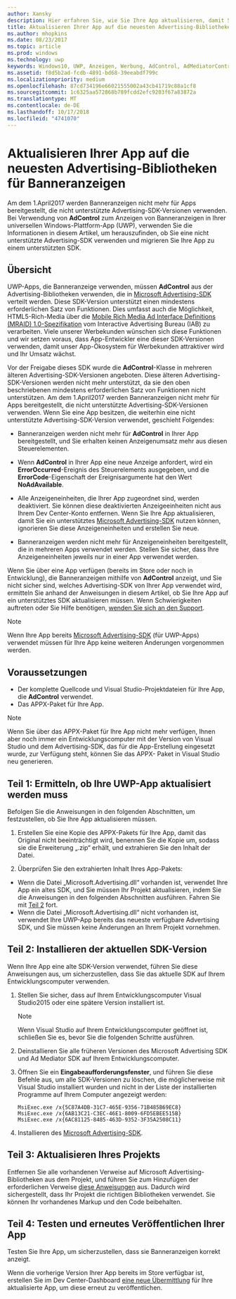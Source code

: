 ```yaml
---
author: Xansky
description: Hier erfahren Sie, wie Sie Ihre App aktualisieren, damit Sie die neuesten unterstützten Microsoft Advertising-Bibliotheken verwenden können und Ihre App weiterhin Banneranzeigen erhält.
title: Aktualisieren Ihrer App auf die neuesten Advertising-Bibliotheken für Banneranzeigen
ms.author: mhopkins
ms.date: 08/23/2017
ms.topic: article
ms.prod: windows
ms.technology: uwp
keywords: Windows10, UWP, Anzeigen, Werbung, AdControl, AdMediatorControl, Migrieren
ms.assetid: f8d5b2ad-fcdb-4891-bd68-39eeabdf799c
ms.localizationpriority: medium
ms.openlocfilehash: 87cd734196e66021555002a43cb41719c88a1cf8
ms.sourcegitcommit: 1c6325aa572868b789fcdd2efc9203f67a83872a
ms.translationtype: MT
ms.contentlocale: de-DE
ms.lasthandoff: 10/17/2018
ms.locfileid: "4741070"
---
```

# <a name="update-your-app-to-the-latest-advertising-libraries-for-banner-ads"></a>Aktualisieren Ihrer App auf die neuesten Advertising-Bibliotheken für Banneranzeigen

Am dem 1.April2017 werden Banneranzeigen nicht mehr für Apps bereitgestellt, die nicht unterstützte Advertising-SDK-Versionen verwenden. Bei Verwendung von **AdControl** zum Anzeigen von Banneranzeigen in Ihrer universellen Windows-Plattform-App (UWP), verwenden Sie die Informationen in diesem Artikel, um herauszufinden, ob Sie eine nicht unterstützte Advertising-SDK verwenden und migrieren Sie Ihre App zu einem unterstützten SDK.

## <a name="overview"></a>Übersicht

UWP-Apps, die Banneranzeige verwenden, müssen **AdControl** aus der Advertising-Bibliotheken verwenden, die in [Microsoft Advertising-SDK](http://aka.ms/ads-sdk-uwp) verteilt werden. Diese SDK-Version unterstützt einen mindestens erforderlichen Satz von Funktionen. Dies umfasst auch die Möglichkeit, HTML5-Rich-Media über die [Mobile Rich Media Ad Interface Definitions (MRAID) 1.0-Spezifikation](http://www.iab.com/wp-content/uploads/2015/08/IAB_MRAID_VersionOne.pdf) vom Interactive Advertising Bureau (IAB) zu verarbeiten. Viele unserer Werbekunden wünschen sich diese Funktionen und wir setzen voraus, dass App-Entwickler eine dieser SDK-Versionen verwenden, damit unser App-Ökosystem für Werbekunden attraktiver wird und Ihr Umsatz wächst.

Vor der Freigabe dieses SDK wurde die **AdControl**-Klasse in mehreren älteren Advertising-SDK-Versionen angeboten. Diese älteren Advertising-SDK-Versionen werden nicht mehr unterstützt, da sie den oben beschriebenen mindestens erforderlichen Satz von Funktionen nicht unterstützen. Am dem 1.April2017 werden Banneranzeigen nicht mehr für Apps bereitgestellt, die nicht unterstützte Advertising-SDK-Versionen verwenden. Wenn Sie eine App besitzen, die weiterhin eine nicht unterstützte Advertising-SDK-Version verwendet, geschieht Folgendes:

* Banneranzeigen werden nicht mehr für **AdControl** in Ihrer App bereitgestellt, und Sie erhalten keinen Anzeigenumsatz mehr aus diesen Steuerelementen.

* Wenn **AdControl** in Ihrer App eine neue Anzeige anfordert, wird ein **ErrorOccurred**-Ereignis des Steuerelements ausgegeben, und die **ErrorCode**-Eigenschaft der Ereignisargumente hat den Wert **NoAdAvailable**.

* Alle Anzeigeneinheiten, die Ihrer App zugeordnet sind, werden deaktiviert. Sie können diese deaktivierten Anzeigeeinheiten nicht aus Ihrem Dev Center-Konto entfernen. Wenn Sie Ihre App aktualisieren, damit Sie ein unterstütztes [Microsoft Advertising-SDK](http://aka.ms/ads-sdk-uwp) nutzen können, ignorieren Sie diese Anzeigeneinheiten und erstellen Sie neue.

* Banneranzeigen werden nicht mehr für Anzeigeneinheiten bereitgestellt, die in mehreren Apps verwendet werden. Stellen Sie sicher, dass Ihre Anzeigeneinheiten jeweils nur in einer App verwendet werden.

Wenn Sie über eine App verfügen (bereits im Store oder noch in Entwicklung), die Banneranzeigen mithilfe von **AdControl** anzeigt, und Sie nicht sicher sind, welches Advertising-SDK von Ihrer App verwendet wird, ermitteln Sie anhand der Anweisungen in diesem Artikel, ob Sie Ihre App auf ein unterstütztes SDK aktualisieren müssen. Wenn Schwierigkeiten auftreten oder Sie Hilfe benötigen, [wenden Sie sich an den Support](http://go.microsoft.com/fwlink/?LinkId=393643).

> [!NOTE]
> Wenn Ihre App bereits [Microsoft Advertising-SDK](http://aka.ms/ads-sdk-uwp) (für UWP-Apps) verwendet müssen für Ihre App keine weiteren Änderungen vorgenommen werden.

## <a name="prerequisites"></a>Voraussetzungen

* Der komplette Quellcode und Visual Studio-Projektdateien für Ihre App, die **AdControl** verwendet.
* Das APPX-Paket für Ihre App.

> [!NOTE]
> Wenn Sie über das APPX-Paket für Ihre App nicht mehr verfügen, Ihnen aber noch immer ein Entwicklungscomputer mit der Version von Visual Studio und dem Advertising-SDK, das für die App-Erstellung eingesetzt wurde, zur Verfügung steht, können Sie das APPX- Paket in Visual Studio neu generieren.

<span id="part-1" />

## <a name="part-1-determine-whether-you-need-to-update-your-uwp-app"></a>Teil 1: Ermitteln, ob Ihre UWP-App aktualisiert werden muss

Befolgen Sie die Anweisungen in den folgenden Abschnitten, um festzustellen, ob Sie Ihre App aktualisieren müssen.

1. Erstellen Sie eine Kopie des APPX-Pakets für Ihre App, damit das Original nicht beeinträchtigt wird, benennen Sie die Kopie um, sodass sie die Erweiterung „.zip“ erhält, und extrahieren Sie den Inhalt der Datei.

2. Überprüfen Sie den extrahierten Inhalt Ihres App-Pakets:
  * Wenn die Datei „Microsoft.Advertising.dll“ vorhanden ist, verwendet Ihre App ein altes SDK, und Sie müssen Ihr Projekt aktualisieren, indem Sie die Anweisungen in den folgenden Abschnitten ausführen. Fahren Sie mit [Teil 2](update-your-app-to-the-latest-advertising-libraries.md#part-2) fort.
  * Wenn die Datei „Microsoft.Advertising.dll“ nicht vorhanden ist, verwendet Ihre UWP-App bereits das neueste verfügbare Advertising SDK, und Sie müssen keine Änderungen an Ihrem Projekt vornehmen.


<span id="part-2" />

## <a name="part-2-install-the-latest-sdk"></a>Teil 2: Installieren der aktuellen SDK-Version

Wenn Ihre App eine alte SDK-Version verwendet, führen Sie diese Anweisungen aus, um sicherzustellen, dass Sie das aktuelle SDK auf Ihrem Entwicklungscomputer verwenden.

1. Stellen Sie sicher, dass auf Ihrem Entwicklungscomputer Visual Studio2015 oder eine spätere Version installiert ist.
    > [!NOTE]
    > Wenn Visual Studio auf Ihrem Entwicklungscomputer geöffnet ist, schließen Sie es, bevor Sie die folgenden Schritte ausführen.

1.  Deinstallieren Sie alle früheren Versionen des Microsoft Advertising SDK und Ad Mediator SDK auf Ihrem Entwicklungscomputer.

2.  Öffnen Sie ein **Eingabeaufforderungsfenster**, und führen Sie diese Befehle aus, um alle SDK-Versionen zu löschen, die möglicherweise mit Visual Studio installiert wurden und nicht in der Liste der installierten Programme auf Ihrem Computer angezeigt werden:
    ```syntax
    MsiExec.exe /x{5C87A4DB-31C7-465E-9356-71B485B69EC8}
    MsiExec.exe /x{6AB13C21-C3EC-46E1-8009-6FD5EBEE515B}
    MsiExec.exe /x{6AC81125-8485-463D-9352-3F35A2508C11}
    ```

3.  Installieren des [Microsoft Advertising-SDK](http://aka.ms/ads-sdk-uwp).

## <a name="part-3-update-your-project"></a>Teil 3: Aktualisieren Ihres Projekts

Entfernen Sie alle vorhandenen Verweise auf Microsoft Advertising-Bibliotheken aus dem Projekt, und führen Sie zum Hinzufügen der erforderlichen Verweise [diese Anweisungen](install-the-microsoft-advertising-libraries.md#reference) aus. Dadurch wird sichergestellt, dass Ihr Projekt die richtigen Bibliotheken verwendet. Sie können Ihr vorhandenes Markup und den Code beibehalten.

## <a name="part-4-test-and-republish-your-app"></a>Teil 4: Testen und erneutes Veröffentlichen Ihrer App

Testen Sie Ihre App, um sicherzustellen, dass sie Banneranzeigen korrekt anzeigt.

Wenn die vorherige Version Ihrer App bereits im Store verfügbar ist, erstellen Sie im Dev Center-Dashboard [eine neue Übermittlung](../publish/app-submissions.md) für Ihre aktualisierte App, um diese erneut zu veröffentlichen.
